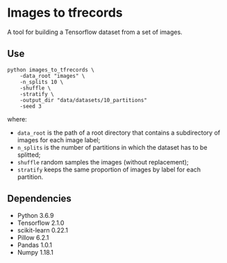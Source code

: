 # Images to tfrecords
A tool for building a Tensorflow dataset from a set of images.

## Use
```
python images_to_tfrecords \
    -data_root "images" \
    -n_splits 10 \
    -shuffle \
    -stratify \
    -output_dir "data/datasets/10_partitions"
    -seed 3
```
where: 
- `data_root` is the path of a root directory 
that contains a subdirectory of images for each image label;
- `n_splits` is the number of partitions in which the dataset has to be splitted;
- `shuffle` random samples the images (without replacement);
- `stratify` keeps the same proportion of images by label for each partition.

## Dependencies
- Python 3.6.9
- Tensorflow 2.1.0
- scikit-learn 0.22.1
- Pillow 6.2.1
- Pandas 1.0.1
- Numpy 1.18.1
